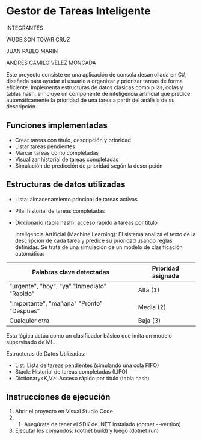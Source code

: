# Gestor de Tareas Inteligente

INTEGRANTES
 
  
  WUDEISON TOVAR CRUZ


  JUAN PABLO MARIN

  
  ANDRES CAMILO VELEZ MONCADA
  


Este proyecto consiste en una aplicación de consola desarrollada en C#, diseñada para ayudar al usuario a organizar y priorizar tareas de forma eficiente. Implementa estructuras de datos clásicas como pilas, colas y tablas hash, e incluye un componente de inteligencia artificial que predice automáticamente la prioridad de una tarea a partir del análisis de su descripción.



## Funciones implementadas

- Crear tareas con título, descripción y prioridad
- Listar tareas pendientes
- Marcar tareas como completadas
- Visualizar historial de tareas completadas
- Simulación de predicción de prioridad según la descripción

## Estructuras de datos utilizadas

- Lista: almacenamiento principal de tareas activas
- Pila: historial de tareas completadas
- Diccionario (tabla hash): acceso rápido a tareas por título

  Inteligencia Artificial (Machine Learning):
El sistema analiza el texto de la descripción de cada tarea y predice su prioridad usando reglas definidas. Se trata de una simulación de un modelo de clasificación automática:

Palabras clave detectadas                     | Prioridad asignada
-----------------------------                 | -------------------
"urgente", "hoy", "ya" "Inmediato" "Rapido"   | Alta (1)
"importante", "mañana" "Pronto" "Despues"     | Media (2)
Cualquier otra                                | Baja (3)

Esta lógica actúa como un clasificador básico que imita un modelo supervisado de ML.

Estructuras de Datos Utilizadas:
- List<T>: Lista de tareas pendientes (simulando una cola FIFO)
- Stack<T>: Historial de tareas completadas (LIFO)
- Dictionary<K,V>: Acceso rápido por título (tabla hash)

## Instrucciones de ejecución

1. Abrir el proyecto en Visual Studio Code
2. 1. Asegúrate de tener el SDK de .NET instalado (dotnet --version)
3. Ejecutar los comandos:    (dotnet build) y luego (dotnet run)
